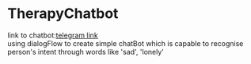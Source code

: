 # TherapyChatbot

link to chatbot:[telegram link](t.me/TaC_bot_bot)
<br/>using dialogFlow to create simple chatBot which is capable to recognise person's intent through words like 'sad', 'lonely'
